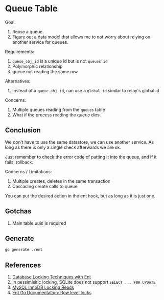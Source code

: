 # Queue Table

Goal:

1. Reuse a queue.
1. Figure out a data model that allows me to not worry about relying on another service for queues.

Requirements:

1. `queue_obj_id` is a unique id but is not `queues.id`
1. Polymorphic relationship
1. queue not reading the same row

Alternatives:

1. Instead of a `queue_obj_id`, can use a `global id` similar to relay's global id

Concerns:

1. Multiple queues reading from the `queues` table
1. What if the process reading the queue dies

## Conclusion

We don't have to use the same datastore, we can use another service. As long as there is only a single check afterwards we are ok.

Just remember to check the error code of putting it into the queue, and if it fails, rollback.

Concerns / Limitations:
1. Multiple creates, deletes in the same transaction
1. Cascading create calls to queue

You can put the desired action in the ent hook, but as long as it is just one.

## Gotchas

1. Main table uuid is required

## Generate

```sh
go generate ./ent
```

## References

1. [Database Locking Techniques with Ent](https://entgo.io/blog/2021/07/22/database-locking-techniques-with-ent/)
  1. In pessimisitic locking, SQLite does not support `SELECT ... FOR UPDATE`
  1. [MySQL InnoDB Locking Reads](https://dev.mysql.com/doc/refman/8.0/en/innodb-locking-reads.html)
1. [Ent Go Documentation: Row level locks](https://entgo.io/docs/feature-flags/#row-level-locks)